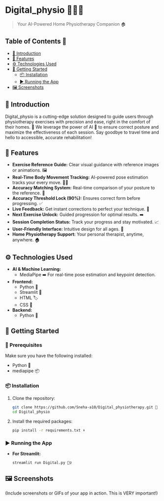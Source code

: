 #   Digital_physio 🧘‍♀️📱

>   Your AI-Powered Home Physiotherapy Companion 🏠

##   Table of Contents 📑

-   [🌟 Introduction](#introduction)
-   [💪 Features](#features)
-   [⚙️ Technologies Used](#technologies-used)
-   [🚀 Getting Started](#getting-started)
    -   [📦 Installation](#installation)
    -   [▶️ Running the App](#running-the-app)
-   [🖼️ Screenshots](#screenshots)

##   🌟 Introduction

Digital_physio is a cutting-edge solution designed to guide users through physiotherapy exercises with precision and ease, right in the comfort of their homes. 🏡 We leverage the power of AI 🧠 to ensure correct posture and maximize the effectiveness of each session. Say goodbye to travel time and hello to accessible, accurate rehabilitation!

##   💪 Features

* **Exercise Reference Guide:** Clear visual guidance with reference images or animations. 🖼️
* **Real-Time Body Movement Tracking:** AI-powered pose estimation tracks your every move. 🤸‍♀️
* **Accuracy Matching System:** Real-time comparison of your posture to the reference. 💯
* **Accuracy Threshold Lock (90%):** Ensures correct form before progressing. ✅
* **Live Feedback:** Get instant corrections to perfect your technique. 📢
* **Next Exercise Unlock:** Guided progression for optimal results. ➡️
* **Session Completion Status:** Track your progress and stay motivated. 📈
* **User-Friendly Interface:** Intuitive design for all ages. 🙌
* **Home Physiotherapy Support:** Your personal therapist, anytime, anywhere. 🏠

##   ⚙️ Technologies Used

* **AI & Machine Learning:**
    * MediaPipe ➡️ For real-time pose estimation and keypoint detection.
* **Frontend:**
    * Python 🐍
    * Streamlit 🎈
    * HTML 🏷️
    * CSS 🎨
* **Backend:**
    * Python 🐍

##   🚀 Getting Started

###   🔧 Prerequisites

Make sure you have the following installed:

* Python  🐍
* mediapipe 📦

###   📦 Installation

1.  Clone the repository:

    ```bash
    git clone https://github.com/Sneha-a10/Digital_physiotherapy.git 📂
    cd Digital_physio
    ```

2.  Install the required packages:

    ```bash
    pip install -r requirements.txt ⬇️
    ```

###   ▶️ Running the App

* **For Streamlit:**

    ```bash
    streamlit run Digital.py 🏃‍♀️
    ```

##   🖼️ Screenshots

(Include screenshots or GIFs of your app in action. This is VERY important!)
